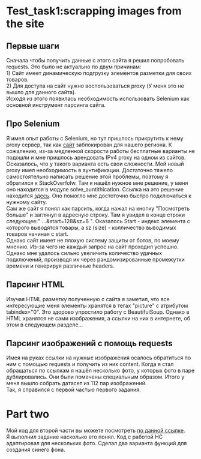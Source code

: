 <h1>Test_task1:scrapping images from the site</h1>
<h2>Первые шаги</h2>
Сначала чтобы получить данные с этого сайта я решил попробовать requests. Это было не актуально по двум причинам:<br>
1) Сайт имеет динамическую подгрузку элементов разметки для своих товаров.<br>
2) Для доступа на сайт нужно воспользоваться proxy (У меня это не вышло для данного сайта).<br>
Исходя из этого появилась необходимость использовать Selenium как основной инструмент парсинга сайта.
<h2>Про Selenium</h2>
Я имел опыт работы с Selenium, но тут пришлось прикрутить к нему proxy сервер, так как <a href="https://www.ralphlauren.nl/en/men/clothing/hoodies-sweatshirts/10204?webcat=men%7Cclothing%7Cmen-clothing-hoodies-sweatshirts">сайт</a> заблокирован для нашего региона. К сожалению, из-за медленной скорости работы бесплатные варианты не подошли и мне пришлось арендовать IPv4 proxy на одном из сайтов.
Осказалось, что у такого варианта есть свои сложности. Мой новый proxy имел необходимость в аунтификации. Достаточно тяжело самостоятельно написать решение этой проблемы, поэтому я обратился к StackOverfolw. Там я нашёл нужное мне решение, у меня оно находится в модуле solve_auntithication. Ссылка на это решение находится <a href="https://stackoverflow.com/questions/55582136/how-to-set-proxy-with-authentication-in-selenium-chromedriver-python">здесь</a>. Оно помогло мне достоточно быстро подключаться к нужному сайту.<br>
Сам же сайт я понял как парсить, когда нажал на кнопку "Посмотреть больше" и заглянул в адресную строку. Там я увидел в конце строки следующее:" ...&start=128&sz=6 ". Оказалось Start - индекс элемента с которого выводятся товары, а sz (size) - колличество выводимых товаров начиная с start.<br>
Однако сайт имеет не плохую систему защиты от ботов, по моему мнению. Из-за чего не каждый запрос на сайт проходил успешно. Однако мне удалось сильно увеличить количество удачных подключений, производя их через рандомизированные промежутки времени и генерируя различные headers.
<h2>Парсинг HTML</h2>
Изучая HTML разметку полученную с сайта я заметил, что все интересующие меня элементы хранятся в тегах "picture" с атрибутом tabindex="0". Это здорово упростило работу с BeautifulSoup. Однако в HTML хранятся не сами изображения, а ссылки на них в интернете, об этом в следующем разделе...
<h2>Парсинг изображений с помощь requests</h2>
Имея на руках ссылки на нужные изображения осалось обратиться по ним с помощью requests и получить из них content. Когда я стал обращаться по ссылкам я нашёл несколько фото, у которых фото в паре дублировались. Они были помечены специальным образом. Итого у меня вышло собрать датасет из 112 пар изображений.<br>
Так, я справился с первой частью первого задания.
<h1>Part two</h1>
Мой код для второй части вы можете посмотреть <a href="https://colab.research.google.com/drive/1x0qdfwX699XY3XLNFwEMtXva4kffl3mZ?usp=sharing">по данной ссылке</a>.<br>
Я выполнил задание насколько его понял. Код с работой НС адаптировал для нескольких фото. Сделал два варианта функций для создания синего фона.
